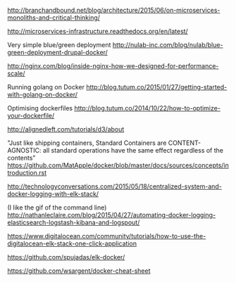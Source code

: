 http://branchandbound.net/blog/architecture/2015/06/on-microservices-monoliths-and-critical-thinking/

http://microservices-infrastructure.readthedocs.org/en/latest/

Very simple blue/green deployment
http://nulab-inc.com/blog/nulab/blue-green-deployment-drupal-docker/

http://nginx.com/blog/inside-nginx-how-we-designed-for-performance-scale/

Running golang on Docker
http://blog.tutum.co/2015/01/27/getting-started-with-golang-on-docker/

Optimising dockerfiles
http://blog.tutum.co/2014/10/22/how-to-optimize-your-dockerfile/

http://alignedleft.com/tutorials/d3/about

"Just like shipping containers, Standard Containers are CONTENT-AGNOSTIC: all standard operations have the same effect regardless of the contents"
https://github.com/MatApple/docker/blob/master/docs/sources/concepts/introduction.rst

http://technologyconversations.com/2015/05/18/centralized-system-and-docker-logging-with-elk-stack/

(I like the gif of the command line)
http://nathanleclaire.com/blog/2015/04/27/automating-docker-logging-elasticsearch-logstash-kibana-and-logspout/

https://www.digitalocean.com/community/tutorials/how-to-use-the-digitalocean-elk-stack-one-click-application

https://github.com/spujadas/elk-docker/

https://github.com/wsargent/docker-cheat-sheet